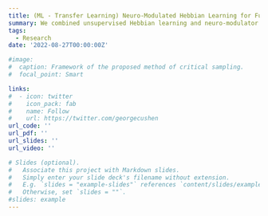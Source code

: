 ```yaml
---
title: (ML - Transfer Learning) Neuro-Modulated Hebbian Learning for Fully Test-Time Adaptation.
summary: We combined unsupervised Hebbian learning and neuro-modulator to update the source model during inference stage and ncorporated a soft decision rule into the feed-forward Hebbian learning to improve its competitive learning. Our proposed method outperformed the previous state-of-the-art by 1.4%, 2.4%, 2.3% on CIFAR10-C, CIFAR100-C and ImageNet-C datasets.
tags:
  - Research
date: '2022-08-27T00:00:00Z'

#image:
#  caption: Framework of the proposed method of critical sampling.
#  focal_point: Smart

links:
#  - icon: twitter
#    icon_pack: fab
#    name: Follow
#    url: https://twitter.com/georgecushen
url_code: ''
url_pdf: ''
url_slides: ''
url_video: ''

# Slides (optional).
#   Associate this project with Markdown slides.
#   Simply enter your slide deck's filename without extension.
#   E.g. `slides = "example-slides"` references `content/slides/example-slides.md`.
#   Otherwise, set `slides = ""`.
#slides: example
---
```

